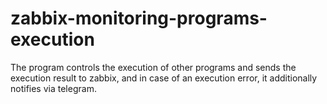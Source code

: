 # zabbix-monitoring-programs-execution
The program controls the execution of other programs and sends the execution result to zabbix, and in case of an execution error, it additionally notifies via telegram.  


